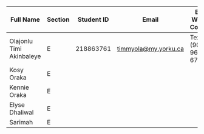 | Full Name            		| Section | Student ID | Email       | Best Way to Contact | Discord Username     |
|-------------------------------|---------|------------|-------------|----------------------|-----------------------|
| Olajonlu Timi Akinbaleye 	| E       |  218863761          |    timmyola@my.yorku.ca         |   Text (905-965-6789)                   |           Timi.d1            |
| Kosy Oraka            	| E       |            |             |                      |                       |
| Kennie Oraka          	| E       |            |             |                      |                       |
| Elyse Dhaliwal       	 	| E       |            |             |                      |                       |
| Sarimah              		| E       |            |             |                      |                       |